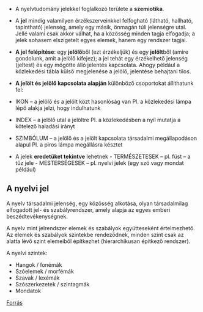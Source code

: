 - A nyelvtudomány jelekkel foglalkozó területe a **szemiotika**.
- A **jel** mindig valamilyen érzékszerveinkkel felfogható (látható, hallható, tapintható) jelenség, amely egy másik, önmagán túli jelenségre utal. Jellé valami csak akkor válhat, ha a közösség minden tagja elfogadja; a jelek sohasem elszigetelt egyes elemek, hanem egy rendszer tagjai.
- **A jel felépítése**: egy **jelölő**ből (ezt érzékeljük) és egy **jelölt**ből (amire gondolunk, amit a jelölő kifejez); a jel tehát egy érzékelhető jelenség (jeltest) és egy mögötte álló jelentés kapcsolata. Ahogy például a közlekedési tábla külső megjelenése a jelölő, jelentése behajtani tilos.
- **A jelölt és jelölő kapcsolata alapján** különböző csoportokat állíthatunk fel:

- IKON – a jelölő és a jelölt közt hasonlóság van
	Pl. a közlekedési lámpa lépő alakja jelzi, hogy indulhatunk

- INDEX – a jelölő utal a jelöltre
	Pl. a közlekedésben a nyíl mutatja a kötelező haladási irányt

- SZIMBÓLUM – a jelölő és a jelölt kapcsolata társadalmi megállapodáson alapul
	Pl. a piros lámpa megállásra késztet
- A jelek **eredetüket tekintve** lehetnek
- TERMÉSZETESEK – pl. füst – a tűz jele
- MESTERSÉGESEK – pl. nyelvi jelek (egy szó vagy mondat például)
## **A nyelvi jel**

A nyelv társadalmi jelenség, egy közösség alkotása, olyan társadalmilag elfogadott jel- és szabályrendszer, amely alapja az egyes emberi beszédtevékenységnek.

A nyelv mint jelrendszer elemek és szabályok együtteseként értelmezhető. Az elemek és szabályok szintekbe rendeződnek, minden szint csak az alatta lévő szint elemeiből építkezhet (hierarchikusan építkező rendszer).

A nyelvi szintek:
- Hangok / fonémák
- Szóelemek / morfémák
- Szavak / lexémák
- Szószerkezetek / szintagmák
- Mondatok

[Forrás](https://erettsegitetelek.com/2021/01/a-nyelv-mint-jelrendszer/)
